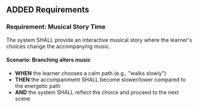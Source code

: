 ## ADDED Requirements
### Requirement: Musical Story Time
The system SHALL provide an interactive musical story where the learner's choices change the accompanying music.

#### Scenario: Branching alters music
- **WHEN** the learner chooses a calm path (e.g., "walks slowly")
- **THEN** the accompaniment SHALL become slower/lower compared to the energetic path
- **AND** the system SHALL reflect the choice and proceed to the next scene

